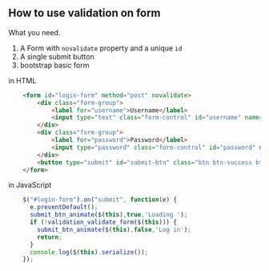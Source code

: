 ## How to use validation on form

What you need.
1. A Form with `novalidate` property and a unique `id`
2. A single submit button
3. bootstrap basic form


in HTML
```html
    <form id="login-form" method="post" novalidate>
		<div class="form-group">
			<label for="username">Username</label>
			<input type="text" class="form-control" id="username" name="username" required="">
		</div>
		<div class="form-group">
			<label for="password">Password</label>
			<input type="password" class="form-control" id="password" name="password" required="">
		</div>
		<button type="submit" id="submit-btn" class="btn btn-success btn-block">Log in</button>
	</form>
```

in JavaScript
```javascript
	$("#login-form").on("submit", function(e) {
	  e.preventDefault();
	  submit_btn_animate($(this),true,'Loading ');
	  if (!validation_validate_form($(this))) {
	  	submit_btn_animate($(this),false,'Log in');
	  	return;
	  }
	  console.log($(this).serialize());	
	});
```




